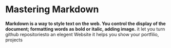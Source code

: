# Mastering Markdown
**Markdown is a way to style text on the web. You control the display of the document; formatting words as bold or italic, adding image.**
it let you turn github repositoriesto an elegent Website
it helps you show your portfilio, projects 

